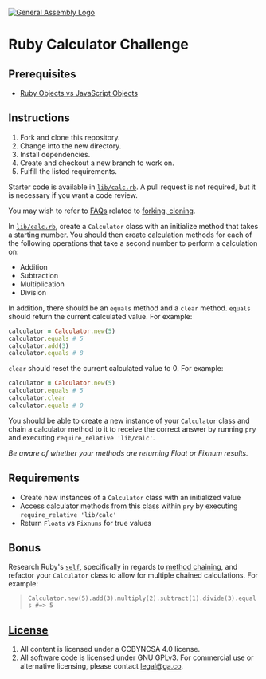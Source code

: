 [![General Assembly Logo](https://camo.githubusercontent.com/1a91b05b8f4d44b5bbfb83abac2b0996d8e26c92/687474703a2f2f692e696d6775722e636f6d2f6b6538555354712e706e67)](https://generalassemb.ly/education/web-development-immersive)

# Ruby Calculator Challenge

## Prerequisites

-   [Ruby Objects vs JavaScript Objects](https://github.com/ga-wdi-boston/ruby-vs-js-objects)

## Instructions

1.  Fork and clone this repository.
1.  Change into the new directory.
1.  Install dependencies.
1.  Create and checkout a new branch to work on.
1.  Fulfill the listed requirements.

Starter code is available in [`lib/calc.rb`](lib/calc.rb). A pull request is not
required, but it is necessary if you want a code review.

You may wish to refer to [FAQs](https://github.com/ga-wdi-boston/meta/wiki/)
related to [forking, cloning](https://github.com/ga-wdi-boston/meta/wiki/ForkAndClone).

In [`lib/calc.rb`](lib/calc.rb), create a `Calculator` class with an initialize
method that takes a starting number. You should then create calculation methods
for each of the following operations that take a second number to perform a
calculation on:

-   Addition
-   Subtraction
-   Multiplication
-   Division

In addition, there should be an `equals` method and a `clear` method.
`equals` should return the current calculated value.  For example:

```ruby
calculator = Calculator.new(5)
calculator.equals # 5
calculator.add(3)
calculator.equals # 8
```

`clear` should reset the current calculated value to 0.  For example:

```ruby
calculator = Calculator.new(5)
calculator.equals # 5
calculator.clear
calculator.equals # 0
```

You should be able to create a new instance of your `Calculator` class and chain
a calculator method to it to receive the correct answer by running `pry` and
executing `require_relative 'lib/calc'`.

*Be aware of whether your methods are returning Float or Fixnum results.*

## Requirements

-   Create new instances of a `Calculator` class with an initialized value
-   Access calculator methods from this class within `pry` by executing
    `require_relative 'lib/calc'`
-   Return `Floats` vs `Fixnums` for true values

## Bonus

Research Ruby's [`self`](http://ruby-doc.org/docs/keywords/1.9/Object.html#method-i-self),
specifically in regards to [method chaining](http://www.sitepoint.com/a-guide-to-method-chaining/),
and refactor your `Calculator` class to allow for multiple chained calculations.
For example:

> `Calculator.new(5).add(3).multiply(2).subtract(1).divide(3).equals #=> 5`

## [License](LICENSE)

1.  All content is licensed under a CC­BY­NC­SA 4.0 license.
1.  All software code is licensed under GNU GPLv3. For commercial use or
    alternative licensing, please contact legal@ga.co.
